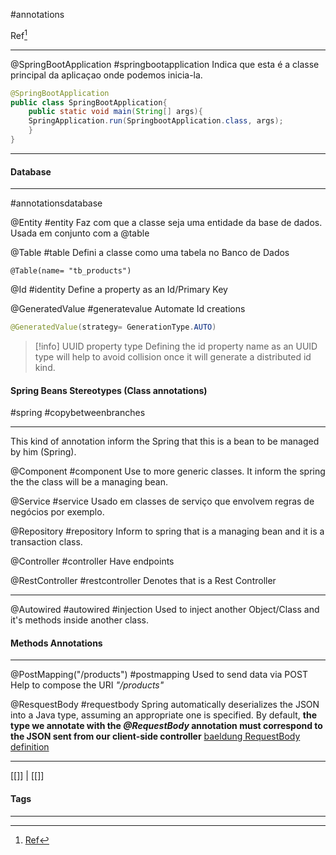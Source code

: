 #annotations 

Ref[^1]
***

@SpringBootApplication
#springbootapplication
Indica que esta é a classe principal da aplicaçao onde podemos inicia-la.

```Java
@SpringBootApplication
public class SpringBootApplication{
	public static void main(String[] args){
	SpringApplication.run(SpringbootApplication.class, args);
	}
}
```

***

#### Database
***
#annotationsdatabase

@Entity
#entity 
Faz com que a classe seja uma entidade da base de dados.
Usada em conjunto com a @table

@Table
#table 
Defini a classe como uma tabela no Banco de Dados
```
@Table(name= "tb_products")
```

@Id
#identity 
Define a property as an Id/Primary Key

@GeneratedValue
#generatevalue
Automate Id creations
```Java
@GeneratedValue(strategy= GenerationType.AUTO)
```

>[!info] UUID property type
>Defining the id property name as an UUID type will help to avoid collision once it will generate a distributed id kind.


#### Spring Beans Stereotypes (Class annotations)
#spring #copybetweenbranches 
***

This kind of annotation inform the Spring that this is a bean to be managed by him (Spring).

@Component
#component
Use to more generic classes. It inform the spring the the class will be a managing bean.

@Service
#service
Usado em classes de serviço que envolvem regras de negócios por exemplo.

@Repository
#repository
Inform to spring that is a managing bean and it is a transaction class.


@Controller
#controller
Have endpoints

@RestController
#restcontroller
Denotes that is a Rest Controller

***


@Autowired
#autowired #injection
Used to inject another Object/Class and it's methods inside another class.


#### Methods Annotations
***

@PostMapping("/products")
#postmapping
Used to send data via POST
Help to compose the URI _"/products"_


@ResquestBody
#requestbody
Spring automatically deserializes the JSON into a Java type, 
assuming an appropriate one is specified.
By default, **the type we annotate with the _@RequestBody_ annotation must correspond to the JSON sent from our client-side controller**
[baeldung RequestBody definition](https://www.baeldung.com/spring-request-response-body)









***
[[]] | [[]]
#### Tags
***
[^1]: [Ref](#)